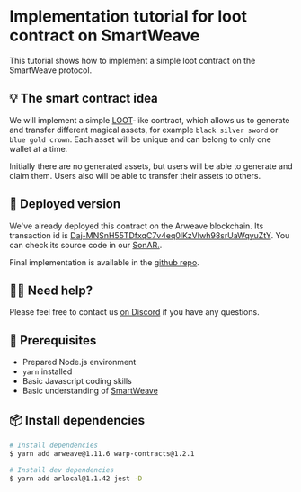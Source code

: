 # Implementation tutorial for loot contract on SmartWeave

This tutorial shows how to implement a simple loot contract on the SmartWeave protocol.

## 💡 The smart contract idea

We will implement a simple [LOOT](https://www.lootproject.com/)-like contract, which allows us to generate and transfer different magical assets, for example `black silver sword` or `blue gold crown`. Each asset will be unique and can belong to only one wallet at a time.

Initially there are no generated assets, but users will be able to generate and claim them.
Users also will be able to transfer their assets to others.

## 🚀 Deployed version

We've already deployed this contract on the Arweave blockchain. Its transaction id is [Daj-MNSnH55TDfxqC7v4eq0lKzVIwh98srUaWqyuZtY](https://sonar.warp.cc/#/app/contract/Daj-MNSnH55TDfxqC7v4eq0lKzVIwh98srUaWqyuZtY). You can check its source code in our [SonAR.](https://sonar.warp.cc/#/app/contract/Daj-MNSnH55TDfxqC7v4eq0lKzVIwh98srUaWqyuZtY#code).

Final implementation is available in the [github repo](https://github.com/warp-contracts/academy/tree/main/warp-academy-loot).

## 🙋‍♂️ Need help?

Please feel free to contact us [on Discord](https://redstone.finance/discord) if you have any questions.

## 🧰 Prerequisites

- Prepared Node.js environment
- `yarn` installed
- Basic Javascript coding skills
- Basic understanding of [SmartWeave](https://www.npmjs.com/package/warp-contracts)

## 📦 Install dependencies

```bash
# Install dependencies
$ yarn add arweave@1.11.6 warp-contracts@1.2.1

# Install dev dependencies
$ yarn add arlocal@1.1.42 jest -D
```

